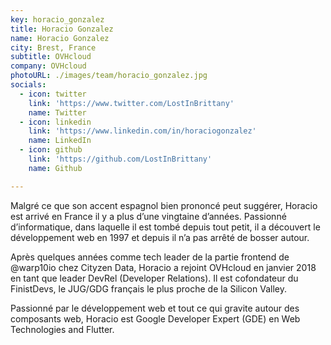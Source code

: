```yaml
---
key: horacio_gonzalez
title: Horacio Gonzalez
name: Horacio Gonzalez
city: Brest, France
subtitle: OVHcloud
company: OVHcloud
photoURL: ./images/team/horacio_gonzalez.jpg
socials:
  - icon: twitter
    link: 'https://www.twitter.com/LostInBrittany'
    name: Twitter
  - icon: linkedin
    link: 'https://www.linkedin.com/in/horaciogonzalez'
    name: LinkedIn
  - icon: github
    link: 'https://github.com/LostInBrittany'
    name: Github

---
```


Malgré ce que son accent espagnol bien prononcé peut suggérer, Horacio est arrivé en France il y a plus d’une vingtaine d’années. Passionné d’informatique, dans laquelle il est tombé depuis tout petit, il a découvert le développement web en 1997 et depuis il n’a pas arrêté de bosser autour.

Après quelques années comme tech leader de la partie frontend de @warp10io chez Cityzen Data, Horacio a rejoint OVHcloud en janvier 2018 en tant que leader DevRel (Developer Relations). Il est cofondateur du FinistDevs, le JUG/GDG français le plus proche de la Silicon Valley.

Passionné par le développement web et tout ce qui gravite autour des composants web, Horacio est Google Developer Expert (GDE) en Web Technologies and Flutter.
